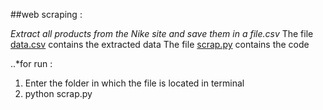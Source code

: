 ##web scraping :

_Extract all products from the Nike site and save them in a file.csv_
The file [data.csv](https://github.com/yani27/web-scraping-nike-website/blob/master/data.csv) contains the extracted data 
The file [scrap.py](https://github.com/yani27/web-scraping-nike-website/blob/master/scrap.py) contains the code 

..*for run : 
1. Enter the folder in which the file is located in terminal
2.  python scrap.py
